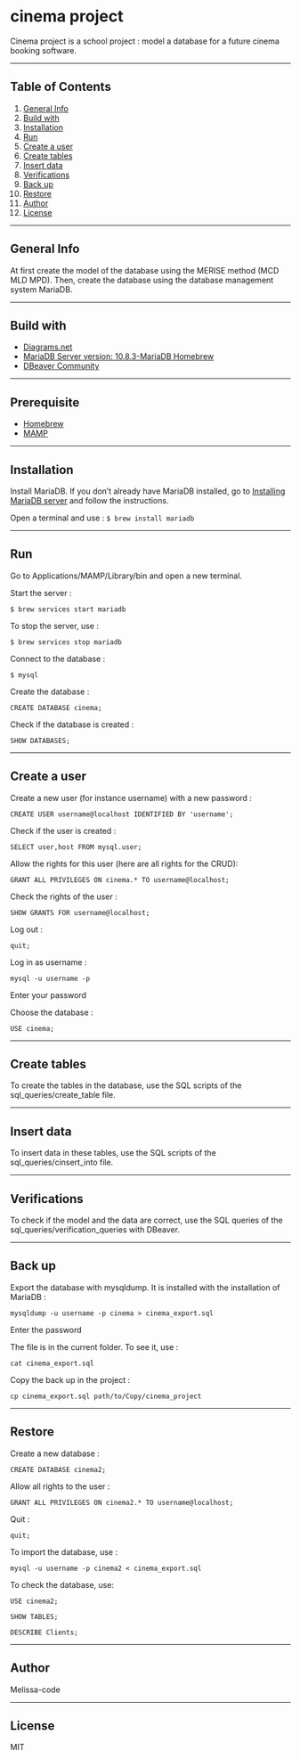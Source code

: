 # cinema project

Cinema project is a school project : model a database for a future cinema booking software. 

***

## Table of Contents
1. [General Info](#general-info)
2. [Build with](#build_with)
3. [Installation](#installation)
4. [Run](#run)
5. [Create a user](#create-a-user)
6. [Create tables](#create-tables)
7. [Insert data](#insert-data)
8. [Verifications](#verifications)
9. [Back up](#backup)
10. [Restore](#restore)
11. [Author](#author)
12. [License](#license)

***

## General Info

At first create the model of the database using the MERISE method (MCD MLD MPD). Then, create the database using the database management system MariaDB. 

***

## Build with 

* [Diagrams.net](https://app.diagrams.net/)
* [MariaDB Server version: 10.8.3-MariaDB Homebrew](https://mariadb.com/kb/en/documentation/)  
* [DBeaver Community](https://dbeaver.io/download/)

***

## Prerequisite

* [Homebrew](https://brew.sh/index_fr)
* [MAMP](https://www.mamp.info/en/downloads/)

***

## Installation

Install MariaDB. 
If you don’t already have MariaDB installed, go to [Installing MariaDB server](https://mariadb.com/kb/en/installing-mariadb-on-macos-using-homebrew/) and follow the instructions.

Open a terminal and use : 
`$ brew install mariadb`

***

## Run

Go to Applications/MAMP/Library/bin and open a new terminal. 

Start the server : 

`$ brew services start mariadb`

To stop the server, use : 

`$ brew services stop mariadb`

Connect to the database : 

`$ mysql`

Create the database : 

`CREATE DATABASE cinema;`

Check if the database is created : 

`SHOW DATABASES;`

***

## Create a user

Create a new user (for instance username) with a new password :

`CREATE USER username@localhost IDENTIFIED BY 'username';`

Check if the user is created :

`SELECT user,host FROM mysql.user;`

Allow the rights for this user (here are all rights for the CRUD): 

`GRANT ALL PRIVILEGES ON cinema.* TO username@localhost;`

Check the rights of the user :

`SHOW GRANTS FOR username@localhost;`

Log out : 

`quit;`

Log in as username : 

`mysql -u username -p` 

Enter your password

Choose the database :

`USE cinema;`

***

## Create tables 

To create the tables in the database, use the SQL scripts of the sql_queries/create_table file.

***

## Insert data 

To insert data in these tables, use the SQL scripts of the sql_queries/cinsert_into file. 

***

## Verifications 

To check if the model and the data are correct, use the SQL queries of the sql_queries/verification_queries with DBeaver. 

***

## Back up

Export the database with mysqldump. It is installed with the installation of MariaDB : 

`mysqldump -u username -p cinema > cinema_export.sql` 

Enter the password

The file is in the current folder. To see it, use : 

`cat cinema_export.sql`

Copy the back up in the project : 

`cp cinema_export.sql path/to/Copy/cinema_project`

***

## Restore

Create a new database : 

`CREATE DATABASE cinema2;`

Allow all rights to the user :

`GRANT ALL PRIVILEGES ON cinema2.* TO username@localhost;`

Quit :

`quit;`

To import the database, use : 

`mysql -u username -p cinema2 < cinema_export.sql`

To check the database, use:

`USE cinema2;`

`SHOW TABLES;`

`DESCRIBE Clients;`

***

## Author 

Melissa-code

***

## License 

MIT 